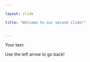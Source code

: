 ```yaml
---

layout: slide

title: "Welcome to our second slide!"


---
```


Your text:

Use the left arrow to go back!
